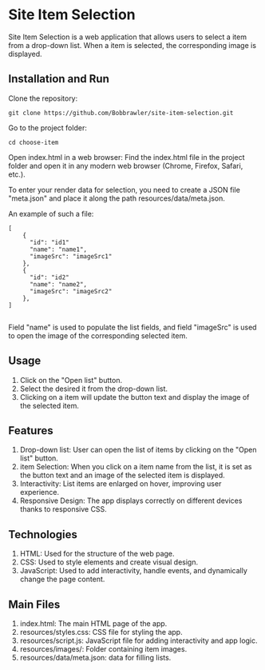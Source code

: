 # Site Item Selection
Site Item Selection is a web application that allows users to select a item from a drop-down list. When a item is selected, the corresponding image is displayed.

## Installation and Run
Clone the repository:
```
git clone https://github.com/Bobbrawler/site-item-selection.git
```
Go to the project folder:
```
cd choose-item
```
Open index.html in a web browser: Find the index.html file in the project folder and open it in any modern web browser (Chrome, Firefox, Safari, etc.).

To enter your render data for selection, you need to create a JSON file "meta.json" and place it along the path resources/data/meta.json.

An example of such a file:
```
[
    {
      "id": "id1"
      "name": "name1",
      "imageSrc": "imageSrc1"
    },
    {
      "id": "id2"
      "name": "name2",
      "imageSrc": "imageSrc2"
    },
]
  
```
Field "name" is used to populate the list fields, and field "imageSrc" is used to open the image of the corresponding selected item. 

## Usage
1. Click on the "Open list" button.
2. Select the desired it from the drop-down list.
3. Clicking on a item will update the button text and display the image of the selected item.

## Features
1. Drop-down list: User can open the list of items by clicking on the "Open list" button.
2. item Selection: When you click on a item name from the list, it is set as the button text and an image of the selected item is displayed.
3. Interactivity: List items are enlarged on hover, improving user experience.
4. Responsive Design: The app displays correctly on different devices thanks to responsive CSS.

## Technologies
1. HTML: Used for the structure of the web page.
2. CSS: Used to style elements and create visual design.
3. JavaScript: Used to add interactivity, handle events, and dynamically change the page content.

## Main Files
1. index.html: The main HTML page of the app.
2. resources/styles.css: CSS file for styling the app.
3. resources/script.js: JavaScript file for adding interactivity and app logic.
4. resources/images/: Folder containing item images.
5. resources/data/meta.json: data for filling lists.